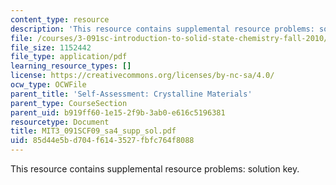 ```yaml
---
content_type: resource
description: 'This resource contains supplemental resource problems: solution key.'
file: /courses/3-091sc-introduction-to-solid-state-chemistry-fall-2010/85d44e5bd704f6143527fbfc764f8088_MIT3_091SCF09_sa4_supp_sol.pdf
file_size: 1152442
file_type: application/pdf
learning_resource_types: []
license: https://creativecommons.org/licenses/by-nc-sa/4.0/
ocw_type: OCWFile
parent_title: 'Self-Assessment: Crystalline Materials'
parent_type: CourseSection
parent_uid: b919ff60-1e15-2f9b-3ab0-e616c5196381
resourcetype: Document
title: MIT3_091SCF09_sa4_supp_sol.pdf
uid: 85d44e5b-d704-f614-3527-fbfc764f8088
---
```

This resource contains supplemental resource problems: solution key.